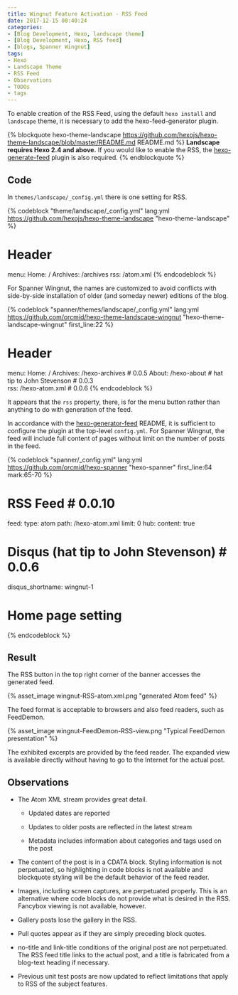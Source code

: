 ```yaml
---
title: Wingnut Feature Activation - RSS Feed
date: 2017-12-15 08:40:24
categories:
- [Blog Development, Hexo, landscape theme]
- [Blog Development, Hexo, RSS feed]
- [blogs, Spanner Wingnut]
tags:
- Hexo
- Landscape Theme
- RSS Feed
- Observations
- TODOs
- tags
---
```


To enable creation of the RSS Feed, using the default `hexo install` and `landscape` theme, it is necessary to add the hexo-feed-generator plugin.

{% blockquote hexo-theme-landscape https://github.com/hexojs/hexo-theme-landscape/blob/master/README.md README.md  %}
**Landscape requires Hexo 2.4 and above.** If you would like to enable the RSS, the [hexo-generate-feed](https://github.com/hexojs/hexo-generator-feed) plugin is also required.
{% endblockquote %}

## Code ##

In `themes/landscape/_config.yml` there is one setting for RSS.  

{% codeblock "theme/landscape/_config.yml" lang:yml https://github.com/hexojs/hexo-theme-landscape "hexo-theme-landscape" %}
# Header
menu:
  Home: /
  Archives: /archives
rss: /atom.xml
{% endcodeblock %}

For Spanner Wingnut, the names are customized to avoid conflicts with side-by-side installation of older (and someday newer) editions of the blog.

{% codeblock "spanner/themes/landscape/_config.yml" lang:yml https://github.com/orcmid/hexo-theme-landscape-wingnut "hexo-theme-landscape-wingnut" first_line:22 %}
# Header
menu:
  Home: /
  Archives: /hexo-archives                                   # 0.0.5
  About: /hexo-about     # hat tip to John Stevenson         # 0.0.3         
rss: /hexo-atom.xml                                          # 0.0.6
{% endcodeblock %}

It appears that the `rss` property, there, is for the menu button rather than anything to do with generation of the feed.

In accordance with the [hexo-generator-feed](https://github.com/hexojs/hexo-generator-feed) README, it is sufficient to configure the plugin at the top-level `config.yml`.  For Spanner Wingnut, the feed will include full content of pages without limit on the number of posts in the feed.

{% codeblock "spanner/_config.yml" lang:yml https://github.com/orcmid/hexo-spanner "hexo-spanner" first_line:64 mark:65-70 %}
# RSS Feed                                                 # 0.0.10
feed:
  type: atom
  path: /hexo-atom.xml
  limit: 0
  hub:
  content: true
    
# Disqus (hat tip to John Stevenson)                        # 0.0.6
disqus_shortname: wingnut-1
  
# Home page setting
{% endcodeblock %}

## Result ##

The RSS button in the top right corner of the banner accesses the generated feed.

{% asset_image wingnut-RSS-atom.xml.png "generated Atom feed" %}

The feed format is acceptable to browsers and also feed readers, such as FeedDemon.

{% asset_image wingnut-FeedDemon-RSS-view.png "Typical FeedDemon presentation" %}

The exhibited excerpts are provided by the feed reader.  The expanded view is available directly without having to go to the Internet for the actual post.

## Observations

 * The Atom XML stream provides great detail.  
 
   * Updated dates are reported
 
   * Updates to older posts are reflected in the latest stream
 
   * Metadata includes information about categories and tags used on the post
 
 * The content of the post is in a CDATA block.  Styling information is not perpetuated, so highlighting in code blocks is not available and blockquote styling will be the default behavior of the feed reader.
 
 * Images, including screen captures, are perpetuated properly.  This is an alternative where code blocks do not provide what is desired in the RSS.  Fancybox viewing is not available, however.
 
 * Gallery posts lose the gallery in the RSS.  
 
 * Pull quotes appear as if they are simply preceding block quotes.  
 
 * no-title and link-title conditions of the original post are not perpetuated.  The RSS feed title links to the actual post, and a title is fabricated from a blog-text heading if necessary.
 
 * Previous unit test posts are now updated to reflect limitations that apply to RSS of the subject features.
 



